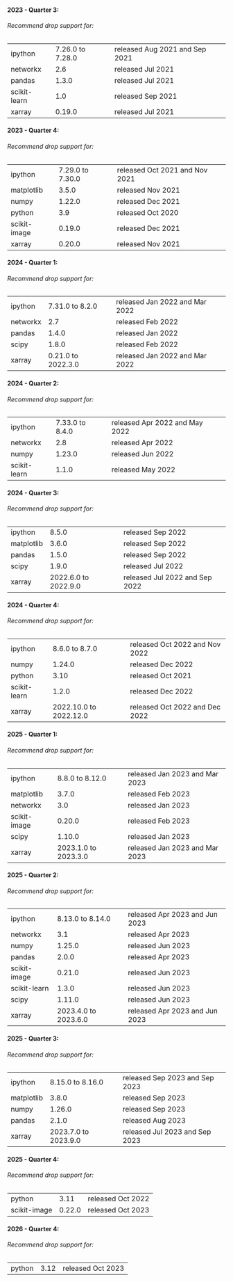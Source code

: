 #### 2023 - Quarter 3:

###### Recommend drop support for:

|    |    |    |
|----|----|----|
|ipython        |7.26.0 to 7.28.0   |released Aug 2021 and Sep 2021|
|networkx       |2.6                |released Jul 2021|
|pandas         |1.3.0              |released Jul 2021|
|scikit-learn   |1.0                |released Sep 2021|
|xarray         |0.19.0             |released Jul 2021|

#### 2023 - Quarter 4:

###### Recommend drop support for:

|    |    |    |
|----|----|----|
|ipython        |7.29.0 to 7.30.0   |released Oct 2021 and Nov 2021|
|matplotlib     |3.5.0              |released Nov 2021|
|numpy          |1.22.0             |released Dec 2021|
|python         |3.9                |released Oct 2020|
|scikit-image   |0.19.0             |released Dec 2021|
|xarray         |0.20.0             |released Nov 2021|

#### 2024 - Quarter 1:

###### Recommend drop support for:

|    |    |    |
|----|----|----|
|ipython        |7.31.0 to 8.2.0    |released Jan 2022 and Mar 2022|
|networkx       |2.7                |released Feb 2022|
|pandas         |1.4.0              |released Jan 2022|
|scipy          |1.8.0              |released Feb 2022|
|xarray         |0.21.0 to 2022.3.0 |released Jan 2022 and Mar 2022|

#### 2024 - Quarter 2:

###### Recommend drop support for:

|    |    |    |
|----|----|----|
|ipython        |7.33.0 to 8.4.0    |released Apr 2022 and May 2022|
|networkx       |2.8                |released Apr 2022|
|numpy          |1.23.0             |released Jun 2022|
|scikit-learn   |1.1.0              |released May 2022|

#### 2024 - Quarter 3:

###### Recommend drop support for:

|    |    |    |
|----|----|----|
|ipython        |8.5.0              |released Sep 2022|
|matplotlib     |3.6.0              |released Sep 2022|
|pandas         |1.5.0              |released Sep 2022|
|scipy          |1.9.0              |released Jul 2022|
|xarray         |2022.6.0 to 2022.9.0|released Jul 2022 and Sep 2022|

#### 2024 - Quarter 4:

###### Recommend drop support for:

|    |    |    |
|----|----|----|
|ipython        |8.6.0 to 8.7.0     |released Oct 2022 and Nov 2022|
|numpy          |1.24.0             |released Dec 2022|
|python         |3.10               |released Oct 2021|
|scikit-learn   |1.2.0              |released Dec 2022|
|xarray         |2022.10.0 to 2022.12.0|released Oct 2022 and Dec 2022|

#### 2025 - Quarter 1:

###### Recommend drop support for:

|    |    |    |
|----|----|----|
|ipython        |8.8.0 to 8.12.0    |released Jan 2023 and Mar 2023|
|matplotlib     |3.7.0              |released Feb 2023|
|networkx       |3.0                |released Jan 2023|
|scikit-image   |0.20.0             |released Feb 2023|
|scipy          |1.10.0             |released Jan 2023|
|xarray         |2023.1.0 to 2023.3.0|released Jan 2023 and Mar 2023|

#### 2025 - Quarter 2:

###### Recommend drop support for:

|    |    |    |
|----|----|----|
|ipython        |8.13.0 to 8.14.0   |released Apr 2023 and Jun 2023|
|networkx       |3.1                |released Apr 2023|
|numpy          |1.25.0             |released Jun 2023|
|pandas         |2.0.0              |released Apr 2023|
|scikit-image   |0.21.0             |released Jun 2023|
|scikit-learn   |1.3.0              |released Jun 2023|
|scipy          |1.11.0             |released Jun 2023|
|xarray         |2023.4.0 to 2023.6.0|released Apr 2023 and Jun 2023|

#### 2025 - Quarter 3:

###### Recommend drop support for:

|    |    |    |
|----|----|----|
|ipython        |8.15.0 to 8.16.0   |released Sep 2023 and Sep 2023|
|matplotlib     |3.8.0              |released Sep 2023|
|numpy          |1.26.0             |released Sep 2023|
|pandas         |2.1.0              |released Aug 2023|
|xarray         |2023.7.0 to 2023.9.0|released Jul 2023 and Sep 2023|

#### 2025 - Quarter 4:

###### Recommend drop support for:

|    |    |    |
|----|----|----|
|python         |3.11               |released Oct 2022|
|scikit-image   |0.22.0             |released Oct 2023|

#### 2026 - Quarter 4:

###### Recommend drop support for:

|    |    |    |
|----|----|----|
|python         |3.12               |released Oct 2023|

